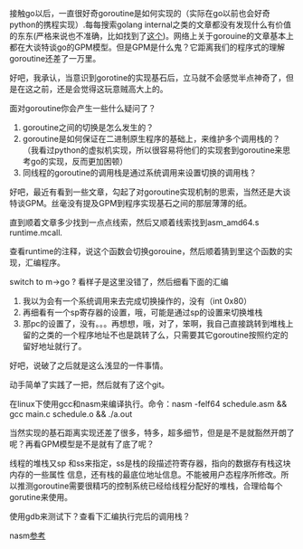 
接触go以后，一直很好奇goroutine是如何实现的（实际在go以前也会好奇python的携程实现）.每每搜索golang internal之类的文章都没有发现什么有价值的东东(严格来说也不准确，比如找到了[这个](https://github.com/teh-cmc/go-internals))。网络上关于gorouine的文章基本上都在大谈特谈go的GPM模型。但是GPM是什么鬼？它距离我们的程序式的理解goroutine还差了一万里。

好吧，我承认，当意识到gorotine的实现基石后，立马就不会感觉半点神奇了，但是在这之前，还是会觉得这玩意贼高大上的。

面对goroutine你会产生一些什么疑问了？


1. goroutine之间的切换是怎么发生的？
2. goroutine是如何保证在二进制原生程序的基础上，来维护多个调用栈的？（我看过python的虚拟机实现，所以很容易将他们的实现套到goroutine来思考go的实现，反而更加困顿）
3. 同线程的goroutine的调用栈是通过系统调用来设置切换的调用栈？

好吧，最近有看到一些文章，勾起了对goroutine实现机制的思索，当然还是大谈特谈GPM。丝毫没有提及GPM到程序实现基石之间的那层薄薄的纸。

直到顺着文章多少找到一点点线索，然后又顺着线索找到asm_amd64.s runtime.mcall.

查看runtime的注释，说这个函数会切换gorouine，然后顺着猜到里这个函数的实现，汇编程序。

switch to m->go ? 看样子是这里没错了，然后细看下面的汇编

1. 我以为会有一个系统调用来去完成切换操作的，没有（int 0x80）
2. 再细看有一个sp寄存器的设置，哦，可能是通过sp的设置来切换堆栈
3. 那pc的设置了，没有。。。再想想，哦，对了，笨啊，我自己直接跳转到堆栈上留的之类的一个程序地址不也是跳转了么，只需要其它goroutine按照约定的留好地址就行了。

好吧，说破了之后就是这么浅显的一件事情。

动手简单了实践了一把，然后就有了这个git。

在linux下使用gcc和nasm来编译执行。命令：nasm -felf64 schedule.asm && gcc main.c schedule.o && ./a.out

当然实现的基石距离实现还差了很多，特多，超多细节，但是是不是就豁然开朗了呢？再看GPM模型是不是就有了底了呢？

线程的堆栈又sp 和ss来指定，ss是栈的段描述符寄存器，指向的数据存有栈这块内存的一些属性
信息，还有栈的最底位地址信息。不能被用户态程序所修改。所以推测goroutine需要很精巧的控制系统已经给线程分配好的堆栈，合理给每个gorutine来使用。

使用gdb来测试下？查看下汇编执行完后的调用栈？

nasm[参考](https://cs.lmu.edu/~ray/notes/nasmtutorial)
